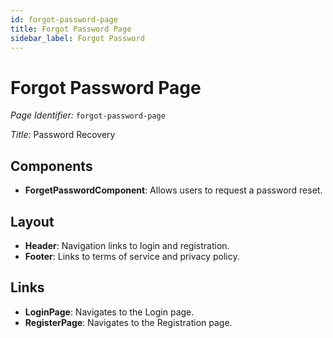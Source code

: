 ```yaml
---
id: forgot-password-page
title: Forgot Password Page
sidebar_label: Forgot Password
---
```


# Forgot Password Page

*Page Identifier:* `forgot-password-page`

*Title:* Password Recovery

## Components
- **ForgetPasswordComponent**: Allows users to request a password reset.

## Layout
- **Header**: Navigation links to login and registration.
- **Footer**: Links to terms of service and privacy policy.

## Links
- **LoginPage**: Navigates to the Login page.
- **RegisterPage**: Navigates to the Registration page.
